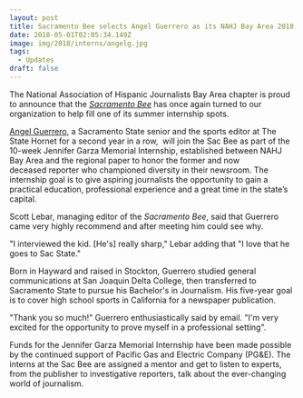 ```yaml
---
layout: post
title: Sacramento Bee selects Angel Guerrero as its NAHJ Bay Area 2018 Intern
date: 2018-05-01T02:05:34.149Z
image: img/2018/interns/angelg.jpg
tags: 
  - Updates
draft: false
---
```


The National Association of Hispanic Journalists Bay Area chapter is proud to announce that the <a href="http://www.sacbee.com/"><em>Sacramento Bee</em></a> has once again turned to our organization to help fill one of its summer internship spots.

<a href="https://twitter.com/angelguerrerooo?lang=es">Angel Guerrero</a>, a Sacramento State senior and the sports editor at The State Hornet for a second year in a row,  will join the Sac Bee as part of the 10-week Jennifer Garza Memorial Internship, established between NAHJ Bay Area and the regional paper to honor the former and now deceased reporter who championed diversity in their newsroom. The internship goal is to give aspiring journalists the opportunity to gain a practical education, professional experience and a great time in the state’s capital.

Scott Lebar, managing editor of the <em>Sacramento Bee</em>, said that Guerrero came very highly recommend and after meeting him could see why.

"I interviewed the kid. [He's] really sharp," Lebar adding that "I love that he goes to Sac State."

Born in Hayward and raised in Stockton, Guerrero studied general communications at San Joaquin Delta College, then transferred to Sacramento State to pursue his Bachelor's in Journalism. His five-year goal is to cover high school sports in California for a newspaper publication.

"Thank you so much!" Guerrero enthusiastically said by email. "I'm very excited for the opportunity to prove myself in a professional setting".

Funds for the Jennifer Garza Memorial Internship have been made possible by the continued support of Pacific Gas and Electric Company (PG&amp;E). The interns at the Sac Bee are assigned a mentor and get to listen to experts, from the publisher to investigative reporters, talk about the ever-changing world of journalism.